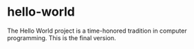 # hello-world
The Hello World project is a time-honored tradition in computer programming.
This is the final version.

